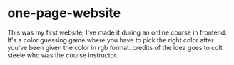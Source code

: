 # one-page-website
This was my first website, I've made it during an online course in frontend. 
It's a color guessing game where you have to pick the right color after you've been given the color in rgb format. 
credits of the idea goes to colt steele who was the course instructor.

